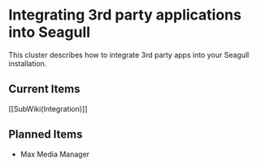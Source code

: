<!-- Name: Integration -->
<!-- Version: 4 -->
<!-- Last-Modified: 2006/04/02 03:18:12 -->
<!-- Author: demian -->

# Integrating 3rd party applications into Seagull

This cluster describes how to integrate 3rd party apps into your Seagull installation.

## Current Items

[[SubWiki(Integration)]]

## Planned Items
  * Max Media Manager